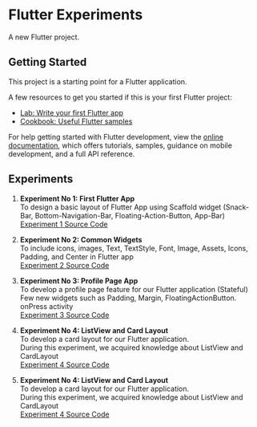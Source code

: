 # Flutter Experiments

A new Flutter project.

## Getting Started

This project is a starting point for a Flutter application.

A few resources to get you started if this is your first Flutter project:

- [Lab: Write your first Flutter app](https://docs.flutter.dev/get-started/codelab)
- [Cookbook: Useful Flutter samples](https://docs.flutter.dev/cookbook)

For help getting started with Flutter development, view the [online documentation](https://docs.flutter.dev/), which offers tutorials, samples, guidance on mobile development, and a full API reference.

## Experiments

1. **Experiment No 1: First Flutter App**  
   To design a basic layout of Flutter App using Scaffold widget (Snack-Bar, Bottom-Navigation-Bar, Floating-Action-Button, App-Bar)  
   [Experiment 1 Source Code](./lib/exp1.dart)

2. **Experiment No 2: Common Widgets**  
   To include icons, images, Text, TextStyle, Font, Image, Assets, Icons, Padding, and Center in Flutter app  
   [Experiment 2 Source Code](./lib/main.dart)

3. **Experiment No 3: Profile Page App**  
   To develop a profile page feature for our Flutter application (Stateful)  
   Few new widgets such as Padding, Margin, FloatingActionButton.  
   onPress activity  
   [Experiment 3 Source Code](./lib/exp3.dart)

4. **Experiment No 4: ListView and Card Layout**  
   To develop a card layout for our Flutter application.  
   During this experiment, we acquired knowledge about ListView and CardLayout  
   [Experiment 4 Source Code](./lib/exp4.dart)
   
4. **Experiment No 4: ListView and Card Layout**  
   To develop a card layout for our Flutter application.  
   During this experiment, we acquired knowledge about ListView and CardLayout  
   [Experiment 4 Source Code](https://github.com/yuvrajrathod123/Flutter_experiments/tree/master/experiment5)
